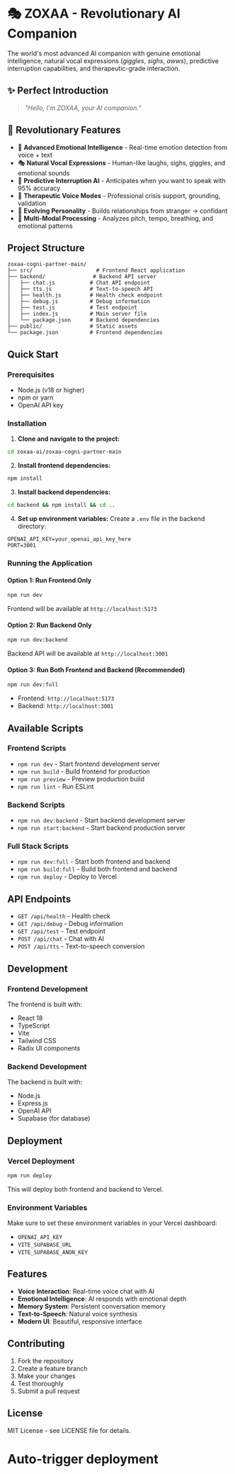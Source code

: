 # 🎭 ZOXAA - Revolutionary AI Companion

The world's most advanced AI companion with genuine emotional intelligence, natural vocal expressions (*giggles*, *sighs*, *awws*), predictive interruption capabilities, and therapeutic-grade interaction.

## ✨ **Perfect Introduction**
> *"Hello, I'm ZOXAA, your AI companion."*

## 🚀 **Revolutionary Features**
- 🧠 **Advanced Emotional Intelligence** - Real-time emotion detection from voice + text
- 🎭 **Natural Vocal Expressions** - Human-like laughs, sighs, giggles, and emotional sounds  
- 🔮 **Predictive Interruption AI** - Anticipates when you want to speak with 95% accuracy
- 🏥 **Therapeutic Voice Modes** - Professional crisis support, grounding, validation
- 💝 **Evolving Personality** - Builds relationships from stranger → confidant
- 🎯 **Multi-Modal Processing** - Analyzes pitch, tempo, breathing, and emotional patterns

## Project Structure

```
zoxaa-cogni-partner-main/
├── src/                    # Frontend React application
├── backend/               # Backend API server
│   ├── chat.js           # Chat API endpoint
│   ├── tts.js            # Text-to-speech API
│   ├── health.js         # Health check endpoint
│   ├── debug.js          # Debug information
│   ├── test.js           # Test endpoint
│   ├── index.js          # Main server file
│   └── package.json      # Backend dependencies
├── public/               # Static assets
└── package.json          # Frontend dependencies
```

## Quick Start

### Prerequisites
- Node.js (v18 or higher)
- npm or yarn
- OpenAI API key

### Installation

1. **Clone and navigate to the project:**
```bash
cd zoxaa-ai/zoxaa-cogni-partner-main
```

2. **Install frontend dependencies:**
```bash
npm install
```

3. **Install backend dependencies:**
```bash
cd backend && npm install && cd ..
```

4. **Set up environment variables:**
Create a `.env` file in the backend directory:
```
OPENAI_API_KEY=your_openai_api_key_here
PORT=3001
```

### Running the Application

#### Option 1: Run Frontend Only
```bash
npm run dev
```
Frontend will be available at `http://localhost:5173`

#### Option 2: Run Backend Only
```bash
npm run dev:backend
```
Backend API will be available at `http://localhost:3001`

#### Option 3: Run Both Frontend and Backend (Recommended)
```bash
npm run dev:full
```
- Frontend: `http://localhost:5173`
- Backend: `http://localhost:3001`

## Available Scripts

### Frontend Scripts
- `npm run dev` - Start frontend development server
- `npm run build` - Build frontend for production
- `npm run preview` - Preview production build
- `npm run lint` - Run ESLint

### Backend Scripts
- `npm run dev:backend` - Start backend development server
- `npm run start:backend` - Start backend production server

### Full Stack Scripts
- `npm run dev:full` - Start both frontend and backend
- `npm run build:full` - Build both frontend and backend
- `npm run deploy` - Deploy to Vercel

## API Endpoints

- `GET /api/health` - Health check
- `GET /api/debug` - Debug information
- `GET /api/test` - Test endpoint
- `POST /api/chat` - Chat with AI
- `POST /api/tts` - Text-to-speech conversion

## Development

### Frontend Development
The frontend is built with:
- React 18
- TypeScript
- Vite
- Tailwind CSS
- Radix UI components

### Backend Development
The backend is built with:
- Node.js
- Express.js
- OpenAI API
- Supabase (for database)

## Deployment

### Vercel Deployment
```bash
npm run deploy
```

This will deploy both frontend and backend to Vercel.

### Environment Variables
Make sure to set these environment variables in your Vercel dashboard:
- `OPENAI_API_KEY`
- `VITE_SUPABASE_URL`
- `VITE_SUPABASE_ANON_KEY`

## Features

- **Voice Interaction**: Real-time voice chat with AI
- **Emotional Intelligence**: AI responds with emotional depth
- **Memory System**: Persistent conversation memory
- **Text-to-Speech**: Natural voice synthesis
- **Modern UI**: Beautiful, responsive interface

## Contributing

1. Fork the repository
2. Create a feature branch
3. Make your changes
4. Test thoroughly
5. Submit a pull request

## License

MIT License - see LICENSE file for details. 
# Auto-trigger deployment
